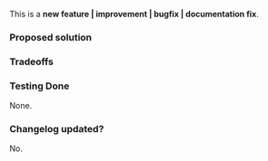 <!-- PLEASE READ THE FOLLOWING INSTRUCTIONS -->
<!-- DO NOT REBUILD THE CSS OUTPUT IN YOUR PR -->

<!-- Choose one of the following: -->
This is a **new feature | improvement | bugfix | documentation fix**.
<!-- New feature? Update the CHANGELOG.md too, and eventually the Docs. -->
<!-- Improvement? Explain how and why. -->
<!-- Bugfix? Reference that issue as well. -->

### Proposed solution

<!-- Which specific problem does this PR solve and how?  -->
<!-- If it fixes a particular Issue, add "Fixes #ISSUE_NUMBER" in your title -->

### Tradeoffs

<!-- What are the drawbacks of this solution? Are there alternative ones? -->
<!-- Think of performance, build time, usability, complexity, coupling…) -->

### Testing Done

None.

<!-- BEFORE SUBMITTING YOUR PR, MAKE SURE TO FOLLOW THESE STEPS: -->
<!-- 1. Pull the latest `master` branch -->
<!-- 2. Make sure your scss code is compliant with the Lingua scss styleguide -->
<!-- 3. Make sure your PR only affects `.scss`, font files, or documentation pages -->
<!-- 4. Try your changes -->

<!-- How have you confirmed this feature works? -->
<!-- Please explain more than "Yes". -->

### Changelog updated?

No.

<!-- Thanks! -->

